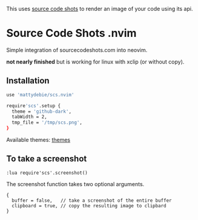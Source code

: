 This uses [source code shots](https://sourcecodeshots.com) to render an image of your code using its api.

# Source Code Shots .nvim
Simple integration of sourcecodeshots.com into neovim.

**not nearly finished** but is working for linux with xclip (or without copy).


## Installation
```bash
use 'mattydebie/scs.nvim'

require'scs'.setup {
  theme = 'github-dark',
  tabWidth = 2,
  tmp_file = '/tmp/scs.png',
}
```

Available themes: [themes](https://sourcecodeshots.com/docs#supported-themes)

## To take a screenshot
```
:lua require'scs'.screenshot()
```

The screenshot function takes two optional arguments.
```
{
  buffer = false,   // take a screenshot of the entire buffer
  clipboard = true, // copy the resulting image to clipbard
}
```
